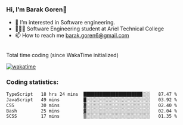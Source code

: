 ###  Hi, I’m Barak Goren👋
- 👀 I’m interested in Software engineering.
- 👨🏼‍🎓 Software Engineering student at Ariel Technical College
- 📫 How to reach me barak.goren6@gmail.com
##
Total time coding (since WakaTime initialized)

[![wakatime](https://wakatime.com/badge/user/5cc5ec80-a806-4ca2-a704-db29274e48cd.svg)](https://wakatime.com/@5cc5ec80-a806-4ca2-a704-db29274e48cd)

   
### Coding statistics:

<!--START_SECTION:waka-->

```txt
TypeScript   18 hrs 24 mins  ██████████████████████░░░   87.47 %
JavaScript   49 mins         █░░░░░░░░░░░░░░░░░░░░░░░░   03.92 %
CSS          30 mins         ▓░░░░░░░░░░░░░░░░░░░░░░░░   02.40 %
Bash         25 mins         ▓░░░░░░░░░░░░░░░░░░░░░░░░   02.04 %
SCSS         17 mins         ▒░░░░░░░░░░░░░░░░░░░░░░░░   01.35 %
```

<!--END_SECTION:waka-->

<!---
barakgoren/barakgoren is a ✨ special ✨ repository because its `README.md` (this file) appears on your GitHub profile.
You can click the Preview link to take a look at your changes.
--->
